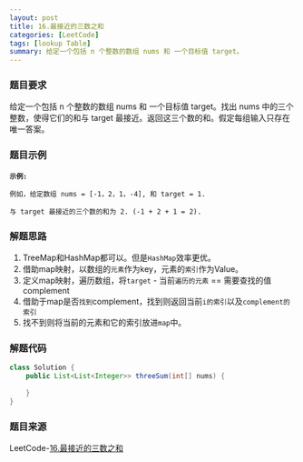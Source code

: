 ```yaml
---
layout: post
title: 16.最接近的三数之和
categories: [LeetCode]
tags: [lookup Table]
summary: 给定一个包括 n 个整数的数组 nums 和 一个目标值 target。
---
```


### 题目要求
给定一个包括 n 个整数的数组 nums 和 一个目标值 target。找出 nums 中的三个整数，使得它们的和与 target 最接近。返回这三个数的和。假定每组输入只存在唯一答案。


### 题目示例
**`示例:`** 
```
例如，给定数组 nums = [-1，2，1，-4], 和 target = 1.

与 target 最接近的三个数的和为 2. (-1 + 2 + 1 = 2).
```

### 解题思路
1. TreeMap和HashMap都可以。但是`HashMap`效率更优。
1. 借助map映射，以数组的`元素`作为key，元素的`索引`作为Value。
1. 定义map映射，遍历数组，将`target` - 当前`遍历的元素` == 需要查找的值complement
1. 借助于map是否`找到`complement，找到则返回当前`i的索引`以及`complement的索引`
1. 找不到则将当前的元素和它的索引放进`map`中。

### 解题代码
```java
class Solution {
    public List<List<Integer>> threeSum(int[] nums) {
        
    }
}
```

### 题目来源
LeetCode-[16.最接近的三数之和](https://leetcode-cn.com/problems/3sum-closest/)
